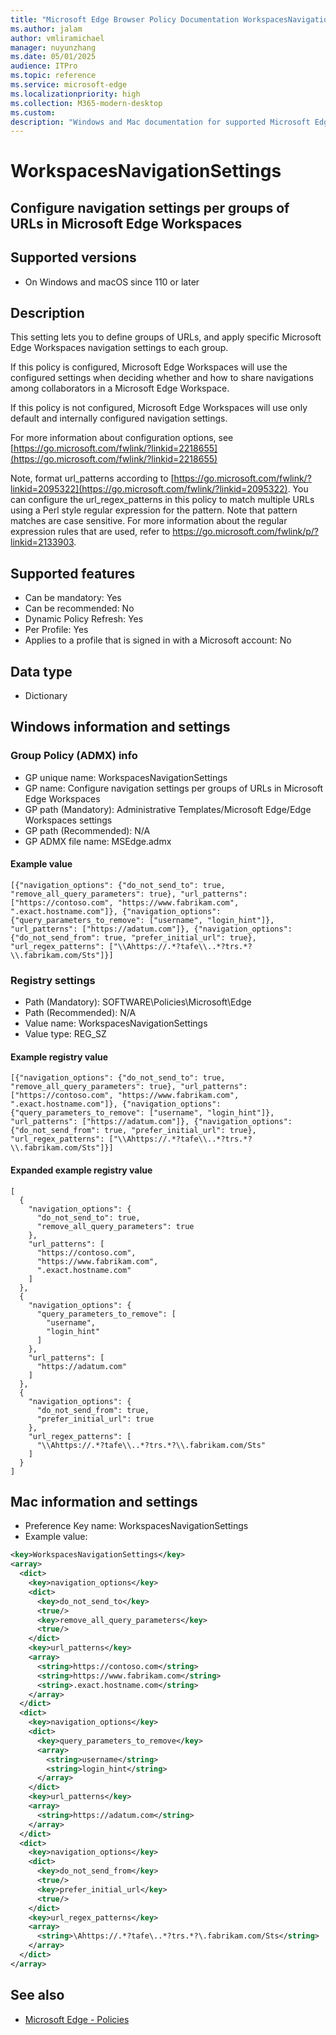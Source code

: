 ```yaml
---
title: "Microsoft Edge Browser Policy Documentation WorkspacesNavigationSettings"
ms.author: jalam
author: vmliramichael
manager: nuyunzhang
ms.date: 05/01/2025
audience: ITPro
ms.topic: reference
ms.service: microsoft-edge
ms.localizationpriority: high
ms.collection: M365-modern-desktop
ms.custom:
description: "Windows and Mac documentation for supported Microsoft Edge Browser policy: Configure navigation settings per groups of URLs in Microsoft Edge Workspaces"
---
```


<!--THIS FILE IS AUTOMATICALLY GENERATED. MANUAL CHANGES WILL BE OVERWRITTEN.-->
<!--Please contact the Microsoft Edge Manageability team with any questions.-->

# WorkspacesNavigationSettings

## Configure navigation settings per groups of URLs in Microsoft Edge Workspaces


## Supported versions

- On Windows and macOS since 110 or later

## Description

This setting lets you to define groups of URLs, and apply specific Microsoft Edge Workspaces navigation settings to each group.

If this policy is configured, Microsoft Edge Workspaces will use the configured settings when deciding whether and how to share navigations among collaborators in a Microsoft Edge Workspace.

If this policy is not configured, Microsoft Edge Workspaces will use only default and internally configured navigation settings.

For more information about configuration options, see [https://go.microsoft.com/fwlink/?linkid=2218655](https://go.microsoft.com/fwlink/?linkid=2218655)

Note, format url_patterns according to [https://go.microsoft.com/fwlink/?linkid=2095322](https://go.microsoft.com/fwlink/?linkid=2095322). You can configure the url_regex_patterns in this policy to match multiple URLs using a Perl style regular expression for the pattern. Note that pattern matches are case sensitive. For more information about the regular expression rules that are used, refer to https://go.microsoft.com/fwlink/p/?linkid=2133903.

## Supported features

- Can be mandatory: Yes
- Can be recommended: No
- Dynamic Policy Refresh: Yes
- Per Profile: Yes
- Applies to a profile that is signed in with a Microsoft account: No

## Data type

- Dictionary

## Windows information and settings

### Group Policy (ADMX) info

- GP unique name: WorkspacesNavigationSettings
- GP name: Configure navigation settings per groups of URLs in Microsoft Edge Workspaces
- GP path (Mandatory): Administrative Templates/Microsoft Edge/Edge Workspaces settings
- GP path (Recommended): N/A
- GP ADMX file name: MSEdge.admx

#### Example value

```
[{"navigation_options": {"do_not_send_to": true, "remove_all_query_parameters": true}, "url_patterns": ["https://contoso.com", "https://www.fabrikam.com", ".exact.hostname.com"]}, {"navigation_options": {"query_parameters_to_remove": ["username", "login_hint"]}, "url_patterns": ["https://adatum.com"]}, {"navigation_options": {"do_not_send_from": true, "prefer_initial_url": true}, "url_regex_patterns": ["\\Ahttps://.*?tafe\\..*?trs.*?\\.fabrikam.com/Sts"]}]
```

### Registry settings

- Path (Mandatory): SOFTWARE\Policies\Microsoft\Edge
- Path (Recommended): N/A
- Value name: WorkspacesNavigationSettings
- Value type: REG_SZ

#### Example registry value

```
[{"navigation_options": {"do_not_send_to": true, "remove_all_query_parameters": true}, "url_patterns": ["https://contoso.com", "https://www.fabrikam.com", ".exact.hostname.com"]}, {"navigation_options": {"query_parameters_to_remove": ["username", "login_hint"]}, "url_patterns": ["https://adatum.com"]}, {"navigation_options": {"do_not_send_from": true, "prefer_initial_url": true}, "url_regex_patterns": ["\\Ahttps://.*?tafe\\..*?trs.*?\\.fabrikam.com/Sts"]}]
```


#### Expanded example registry value

```
[
  {
    "navigation_options": {
      "do_not_send_to": true,
      "remove_all_query_parameters": true
    },
    "url_patterns": [
      "https://contoso.com",
      "https://www.fabrikam.com",
      ".exact.hostname.com"
    ]
  },
  {
    "navigation_options": {
      "query_parameters_to_remove": [
        "username",
        "login_hint"
      ]
    },
    "url_patterns": [
      "https://adatum.com"
    ]
  },
  {
    "navigation_options": {
      "do_not_send_from": true,
      "prefer_initial_url": true
    },
    "url_regex_patterns": [
      "\\Ahttps://.*?tafe\\..*?trs.*?\\.fabrikam.com/Sts"
    ]
  }
]
```

## Mac information and settings

- Preference Key name: WorkspacesNavigationSettings
- Example value:

```xml
<key>WorkspacesNavigationSettings</key>
<array>
  <dict>
    <key>navigation_options</key>
    <dict>
      <key>do_not_send_to</key>
      <true/>
      <key>remove_all_query_parameters</key>
      <true/>
    </dict>
    <key>url_patterns</key>
    <array>
      <string>https://contoso.com</string>
      <string>https://www.fabrikam.com</string>
      <string>.exact.hostname.com</string>
    </array>
  </dict>
  <dict>
    <key>navigation_options</key>
    <dict>
      <key>query_parameters_to_remove</key>
      <array>
        <string>username</string>
        <string>login_hint</string>
      </array>
    </dict>
    <key>url_patterns</key>
    <array>
      <string>https://adatum.com</string>
    </array>
  </dict>
  <dict>
    <key>navigation_options</key>
    <dict>
      <key>do_not_send_from</key>
      <true/>
      <key>prefer_initial_url</key>
      <true/>
    </dict>
    <key>url_regex_patterns</key>
    <array>
      <string>\Ahttps://.*?tafe\..*?trs.*?\.fabrikam.com/Sts</string>
    </array>
  </dict>
</array>
```

## See also
- [Microsoft Edge - Policies](../microsoft-edge-policies.md)
